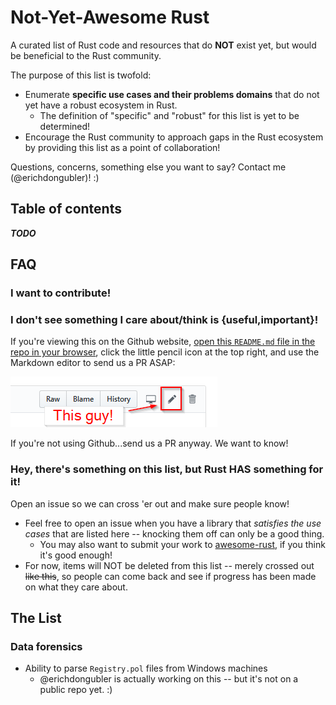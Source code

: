 # Not-Yet-Awesome Rust

A curated list of Rust code and resources that do **NOT** exist yet, but would be beneficial to the Rust community.

The purpose of this list is twofold:

* Enumerate **specific use cases and their problems domains** that do not yet have a robust ecosystem in Rust.
    * The definition of "specific" and "robust" for this list is yet to be determined!
* Encourage the Rust community to approach gaps in the Rust ecosystem by providing this list as a point of collaboration!

Questions, concerns, something else you want to say? Contact me (@erichdongubler)! :)

## Table of contents

***TODO***

## FAQ

### I want to contribute!
### I don't see something I care about/think is {useful,important}!

If you're viewing this on the Github website, [open this `README.md` file in the repo in your browser](https://github.com/ErichDonGubler/not-yet-awesome-rust/blob/master/README.md), click the little pencil icon at the top right, and use the Markdown editor to send us a PR ASAP:

![Editing this from Github](github-edit-pencil-example.png)

If you're not using Github...send us a PR anyway. We want to know!

### Hey, there's something on this list, but Rust HAS something for it!

Open an issue so we can cross 'er out and make sure people know!
* Feel free to open an issue when you have a library that *satisfies the use cases* that are listed here -- knocking them off can only be a good thing.
    * You may also want to submit your work to [awesome-rust](https://github.com/rust-unofficial/awesome-rust), if you think it's good enough!
* For now, items will NOT be deleted from this list -- merely crossed out ~~like this~~, so people can come back and see if progress has been made on what they care about.

## The List

### Data forensics
* Ability to parse `Registry.pol` files from Windows machines
    * @erichdongubler is actually working on this -- but it's not on a public repo yet. :)
